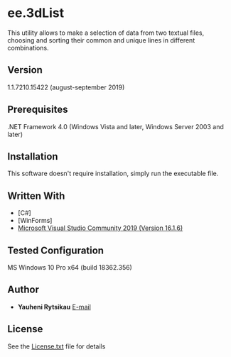 # ee.3dList

This utility allows to make a selection of data from two textual files,
choosing and sorting their common and unique lines in different combinations.

## Version
1.1.7210.15422 (august-september 2019)

## Prerequisites

.NET Framework 4.0 (Windows Vista and later, Windows Server 2003 and later)

## Installation

This software doesn't require installation, simply run the executable file.

## Written With

* [C#]
* [WinForms]
* [Microsoft Visual Studio Community 2019 (Version 16.1.6)](https://visualstudio.microsoft.com/)

## Tested Configuration
MS Windows 10 Pro x64 (build 18362.356)

## Author

* **Yauheni Rytsikau** [E-mail](y.rytsikau@gmail.com)

## License

See the [License.txt](License.txt) file for details
